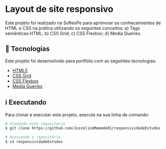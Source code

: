 # Layout de site responsivo

Este projeto foi realizado na SoftexPe para aprimorar os conheceimentos de HTML e CSS na prática utilizando os seguintes conceitos: 
a) Tags semânticas HTML; 
b) CSS Grid; 
c) CSS Flexbox; 
d) Media Queries.



## 🚀 Tecnologias

Este projeto foi desenvolvido para portfólio com as seguintes tecnologias:

- [HTML5](https://developer.mozilla.org/en-US/docs/Web/HTML "HTML5")
- [CSS Grid](https://developer.mozilla.org/en-US/docs/Learn/CSS/CSS_layout/Grids "CSS Grid")
- [CSS Flexbox](https://developer.mozilla.org/en-US/docs/Learn/CSS/CSS_layout/Flexbox "CSS Flexbox")
- [Media Queries](https://developer.mozilla.org/en-US/docs/Learn/CSS/CSS_layout/Media_queries)

## ℹ️ Executando

Para clonar e executar este projeto, execute na sua linha de comando:

```bash
# Clonando este repositório
$ git clone https://github.com/JuscelinoMamede01/responsividadeEstudos.git

# Acessando o repositório
$ cd responsividadeEstudos
```

